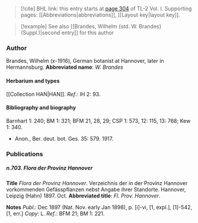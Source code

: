 > [!cite] BHL link: this entry starts at [page 304](https://www.biodiversitylibrary.org/page/33120435) of TL-2 Vol. I.
> Supporting pages: [[Abbreviations|abbreviations]], [[Layout key|layout key]].

> [!example] See also [[Brandes, Wilhelm {std. W. Brandes} (Suppl.)|second entry]] for this author

### Author

Brandes, Wilhelm (x-1916), German botanist at Hannover, later in Hermannsburg. 
**Abbreviated name**: *W. Brandes*

#### Herbarium and types

[[Collection HAN|HAN]].
*Ref*.: IH 2: 93.

#### Bibliography and biography

Barnhart 1: 240; BM 1: 321; BFM 21, 28, 29; CSP 1: 573, 12: 115, 13: 768; Kew 1: 340.
- Anon., Ber. deut. bot. Ges. 35: 579. 1917.

### Publications

##### n.703. Flora der Provinz Hannover

**Title**
*Flora der Provinz Hannover*. Verzeichnis der in der Provinz Hannover vorkommenden Gefässpflanzen nebst Angabe ihrer Standorte. Hannover, Leipzig (Hahn) 1897. Oct.
**Abbreviated title**: *Fl. Prov. Hannover*.

**Notes**
*Publ*.: Dec 1897 (Nat. Nov. early Jan 1898), p. \[i\]-vi, \[1, expl.\], \[1\]-542, \[1, err.\] *Copy*: L.
*Ref*.: BFM 21; BM 1: 221.

